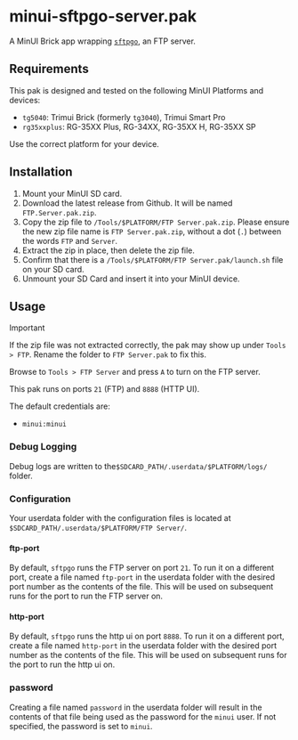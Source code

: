 # minui-sftpgo-server.pak

A MinUI Brick app wrapping [`sftpgo`](https://github.com/drakkan/sftpgo), an FTP server.

## Requirements

This pak is designed and tested on the following MinUI Platforms and devices:

- `tg5040`: Trimui Brick (formerly `tg3040`), Trimui Smart Pro
- `rg35xxplus`: RG-35XX Plus, RG-34XX, RG-35XX H, RG-35XX SP

Use the correct platform for your device.

## Installation

1. Mount your MinUI SD card.
2. Download the latest release from Github. It will be named `FTP.Server.pak.zip`.
3. Copy the zip file to `/Tools/$PLATFORM/FTP Server.pak.zip`. Please ensure the new zip file name is `FTP Server.pak.zip`, without a dot (`.`) between the words `FTP` and `Server`.
4. Extract the zip in place, then delete the zip file.
5. Confirm that there is a `/Tools/$PLATFORM/FTP Server.pak/launch.sh` file on your SD card.
6. Unmount your SD Card and insert it into your MinUI device.

## Usage

> [!IMPORTANT]
> If the zip file was not extracted correctly, the pak may show up under `Tools > FTP`. Rename the folder to `FTP Server.pak` to fix this.

Browse to `Tools > FTP Server` and press `A` to turn on the FTP server.

This pak runs on ports `21` (FTP) and `8888` (HTTP UI).

The default credentials are:

- `minui:minui`

### Debug Logging

Debug logs are written to the`$SDCARD_PATH/.userdata/$PLATFORM/logs/` folder.

### Configuration

Your userdata folder with the configuration files is located at `$SDCARD_PATH/.userdata/$PLATFORM/FTP Server/`.

#### ftp-port

By default, `sftpgo` runs the FTP server on port `21`. To run it on a different port, create a file named `ftp-port` in the userdata folder with the desired port number as the contents of the file. This will be used on subsequent runs for the port to run the FTP server on.

#### http-port

By default, `sftpgo` runs the http ui on port `8888`. To run it on a different port, create a file named `http-port` in the userdata folder with the desired port number as the contents of the file. This will be used on subsequent runs for the port to run the http ui on.

### password

Creating a file named `password` in the userdata folder will result in the contents of that file being used as the password for the `minui` user. If not specified, the password is set to `minui`.
